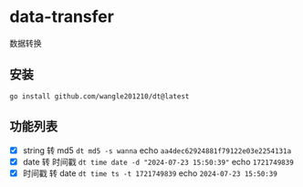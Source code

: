 # data-transfer
数据转换
## 安装
`go install github.com/wangle201210/dt@latest`

## 功能列表
- [x] string 转 md5 `dt md5 -s wanna` echo `aa4dec62924881f79122e03e2254131a`
- [x] date 转 时间戳 `dt time date -d "2024-07-23 15:50:39"` echo `1721749839`
- [x] 时间戳 转 date `dt time ts -t 1721749839` echo `2024-07-23 15:50:39`